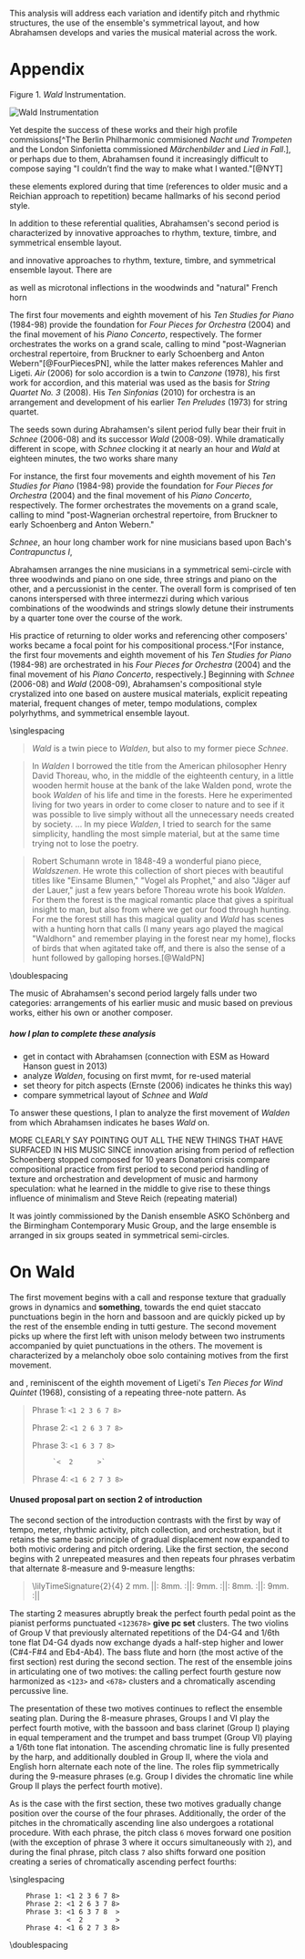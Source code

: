 <!-- UNUSED SNIPPETS -->

This analysis will address each variation and identify pitch and rhythmic structures, the use of the ensemble's symmetrical layout, and how Abrahamsen develops and varies the musical material across the work.


# Appendix
Figure 1. *Wald* Instrumentation.

![Wald Instrumentation](../figures/wald-instrumentation.png)


Yet despite the success of these works and their high profile commissions[^The Berlin Philharmonic commisioned *Nacht und Trompeten* and the London Sinfonietta commissioned *Märchenbilder* and *Lied in Fall*.], or perhaps due to them, Abrahamsen found it increasingly difficult to compose saying "I couldn’t find the way to make what I wanted."[@NYT]


these elements explored during that time (references to older music and a Reichian approach to repetition) became hallmarks of his second period style.

In addition to these referential qualities, Abrahamsen's second period is characterized by innovative approaches to rhythm, texture, timbre, and symmetrical ensemble layout.

 and innovative approaches to rhythm, texture, timbre, and symmetrical ensemble layout. There are

as well as microtonal inflections in the woodwinds and "natural" French horn


The first four movements and eighth movement of his *Ten Studies for Piano* (1984-98) provide the foundation for *Four Pieces for Orchestra* (2004) and the final movement of his *Piano Concerto*, respectively. The former orchestrates the works on a grand scale, calling to mind "post-Wagnerian orchestral repertoire, from Bruckner to early Schoenberg and Anton Webern"[@FourPiecesPN], while the latter makes references Mahler and Ligeti. *Air* (2006) for solo accordion is a twin to *Canzone* (1978), his first work for accordion, and this material was used as the basis for *String Quartet No. 3* (2008). His *Ten Sinfonias* (2010) for orchestra is an arrangement and development of his earlier *Ten Preludes* (1973) for string quartet.


The seeds sown during Abrahamsen's silent period fully bear their fruit in *Schnee* (2006-08) and its successor *Wald* (2008-09). While dramatically different in scope, with *Schnee* clocking it at nearly an hour and *Wald* at eighteen minutes, the two works share many


For instance, the first four movements and eighth movement of his *Ten Studies for Piano* (1984-98) provide the foundation for *Four Pieces for Orchestra* (2004) and the final movement of his *Piano Concerto*, respectively. The former orchestrates the movements on a grand scale, calling to mind "post-Wagnerian orchestral repertoire, from Bruckner to early Schoenberg and Anton Webern."


*Schnee*, an hour long chamber work for nine musicians based upon Bach's *Contrapunctus I*,


Abrahamsen arranges the nine musicians in a symmetrical semi-circle with three woodwinds and piano on one side, three strings and piano on the other, and a percussionist in the center. The overall form is comprised of ten canons interspersed with three intermezzi during which various combinations of the woodwinds and strings slowly detune their instruments by a quarter tone over the course of the work.

His practice of returning to older works and referencing other composers' works  became a focal point for his compositional process.^[For instance, the first four movements and eighth movement of his *Ten Studies for Piano* (1984-98) are orchestrated in his *Four Pieces for Orchestra* (2004) and the final movement of his *Piano Concerto*, respectively.] Beginning with *Schnee* (2006-08) and *Wald* (2008-09), Abrahamsen's compositional style crystalized into one based on austere musical materials, explicit repeating material, frequent changes of meter, tempo modulations, complex polyrhythms, and symmetrical ensemble layout.


\singlespacing

> *Wald* is a twin piece to *Walden*, but also to my former piece *Schnee*.

> In *Walden* I borrowed the title from the American philosopher Henry David Thoreau, who, in the middle of the eighteenth century, in a little wooden hermit house at the bank of the lake Walden pond, wrote the book *Walden* of his life and time in the forests. Here he experimented living for two years in order to come closer to nature and to see if it was possible to live simply without all the unnecessary needs created by society. ... In my piece *Walden*, I tried to search for the same simplicity, handling the most simple material, but at the same time trying not to lose the poetry.

> Robert Schumann wrote in 1848-49 a wonderful piano piece, *Waldszenen*. He wrote this collection of short pieces with beautiful titles like "Einsame Blumen," "Vogel als Prophet," and also "Jäger auf der Lauer," just a few years before Thoreau wrote his book *Walden*. For them the forest is the magical romantic place that gives a spiritual insight to man, but also from where we get our food through hunting. For me the forest still has this magical quality and *Wald* has scenes with a hunting horn that calls (I many years ago played the magical "Waldhorn" and remember playing in the forest near my home), flocks of birds that when agitated take off, and there is also the sense of a hunt followed by galloping horses.[@WaldPN]

\doublespacing



The music of Abrahamsen's second period largely falls under two categories: arrangements of his earlier music and music based on previous works, either his own or another composer.  



##### how I plan to complete these analysis
* get in contact with Abrahamsen (connection with ESM as Howard Hanson guest in 2013)
* analyze *Walden*, focusing on first mvmt, for re-used material
* set theory for pitch aspects (Ernste (2006) indicates he thinks this way)
* compare symmetrical layout of *Schnee* and *Wald*

To answer these questions, I plan to analyze the first movement of *Walden* from which Abrahamsen indicates he bases *Wald* on.

MORE CLEARLY SAY POINTING OUT ALL THE NEW THINGS THAT HAVE SURFACED IN HIS MUSIC SINCE
innovation arising from period of reflection
Schoenberg stopped composed for 10 years
Donatoni crisis
compare compositional practice from first period to second period
handling of texture and orchestration and development of music and harmony
speculation: what he learned in the middle to give rise to these things
influence of minimalism and Steve Reich (repeating material)


It was jointly commissioned by the Danish ensemble ASKO Schönberg and the Birmingham Contemporary Music Group, and the large ensemble is arranged in six groups seated in symmetrical semi-circles.


# On Wald

The first movement begins with a call and response texture that gradually grows in dynamics and **something**, towards the end quiet staccato punctuations begin in the horn and bassoon and are quickly picked up by the rest of the ensemble ending in tutti gesture. The second movement picks up where the first left with unison melody between two instruments accompanied by quiet punctuations in the others. The movement is characterized by a melancholy oboe solo containing motives from the first movement.

and , reminiscent of the eighth movement of Ligeti's *Ten Pieces for Wind Quintet* (1968), consisting of a repeating three-note pattern. As



>Phrase 1: `<1 2 3 6 7 8>`
>
>Phrase 2: `<1 2 6 3 7 8>`
>
>Phrase 3: `<1 6 3 7 8>`
>
>          `<  2      >`
>
> Phrase 4: `<1 6 2 7 3 8>`


#### Unused proposal part on section 2 of introduction
The second section of the introduction contrasts with the first by way of tempo, meter, rhythmic activity, pitch collection, and orchestration, but it retains the same basic principle of gradual displacement now expanded to both motivic ordering and pitch ordering. Like the first section, the second begins with 2 unrepeated measures and then repeats four phrases verbatim that alternate 8-measure and 9-measure lengths:

> \lilyTimeSignature{2}{4} 2 mm. ||: 8mm. :||: 9mm. :||: 8mm. :||: 9mm. :||

The starting 2 measures abruptly break the perfect fourth pedal point as the pianist performs punctuated `<123678>` **give pc set** clusters. The two violins of Group V that previously alternated repetitions of the D4-G4 and 1/6th tone flat D4-G4 dyads now exchange dyads a half-step higher and lower (C#4-F#4 and Eb4-Ab4). The bass flute and horn (the most active of the first section) rest during the second section. The rest of the ensemble joins in articulating one of two motives: the calling perfect fourth gesture now harmonized as `<123>` and `<678>` clusters and a chromatically ascending percussive line.

The presentation of these two motives continues to reflect the ensemble seating plan. During the 8-measure phrases, Groups I and VI play the perfect fourth motive, with the bassoon and bass clarinet (Group I) playing in equal temperament and the trumpet and bass trumpet (Group VI) playing a 1/6th tone flat intonation. The ascending chromatic line is fully presented by the harp, and additionally doubled in Group II, where the viola and English horn alternate each note of the line. The roles flip symmetrically during the 9-measure phrases (e.g. Group I divides the chromatic line while Group II plays the perfect fourth motive).

As is the case with the first section, these two motives gradually change position over the course of the four phrases. Additionally, the order of the pitches in the chromatically ascending line also undergoes a rotational procedure. With each phrase, the pitch class `6` moves forward one position (with the exception of phrase 3 where it occurs simultaneously with `2`), and during the final phrase, pitch class `7` also shifts forward one position creating a series of chromatically ascending perfect fourths:

\singlespacing

~~~
    Phrase 1: <1 2 3 6 7 8>
    Phrase 2: <1 2 6 3 7 8>
    Phrase 3: <1 6 3 7 8  >
              <  2        >
    Phrase 4: <1 6 2 7 3 8>
~~~

\doublespacing
